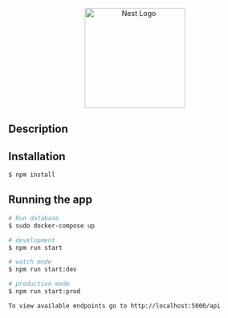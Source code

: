<p align="center">
  <a href="http://nestjs.com/" target="blank"><img src="https://nestjs.com/img/logo-small.svg" width="200" alt="Nest Logo" /></a>
</p>

## Description

## Installation

```bash
$ npm install
```

## Running the app

```bash
# Run database
$ sudo docker-compose up

# development
$ npm run start

# watch mode
$ npm run start:dev

# production mode
$ npm run start:prod

To view available endpoints go to http://localhost:5000/api

```
